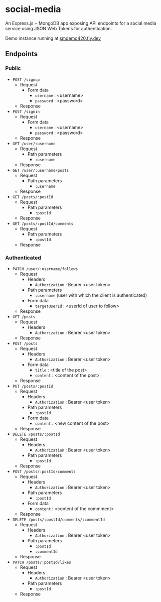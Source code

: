 # social-media

An Express.js + MongoDB app exposing API endpoints for a social media service using JSON Web Tokens for authentication.

Demo instance running at [smdemo420.fly.dev](https://smdemo420.fly.dev/)
## Endpoints
### Public
- `POST /signup` <br>
  - Request
    - Form data
      - `username` : \<username>
      - `password` : \<password>
  - Response
- `POST /signin` <br>
  - Request
    - Form data
      - `username` : \<username>
      - `password` : \<password>
  - Response
- `GET /user/:username` <br>
  - Request
    - Path parameters
      - `:username`
  - Response
- `GET /user/:username/posts` <br>
  - Request
    - Path parameters
      - `:username`
  - Response
- `GET /posts/:postId` <br>
  - Request
    - Path parameters
      - `:postId`
  - Response
- `GET /posts/:postId/comments` <br>
  - Request
    - Path parameters
      - `:postId`
  - Response
### Authenticated
- `PATCH /user/:username/follows` <br>
  - Request
    - Headers
      - `Authorization` : Bearer \<user token>
    - Path parameters
      - `:username` (user with which the client is authenticated)
    - Form data
      - `targetUserId` : \<userId of user to follow>
  - Response
- `GET /posts` <br>
  - Request
    - Headers
      - `Authorization` : Bearer \<user token>
  - Response
- `POST /posts` <br>
  - Request
    - Headers
      - `Authorization` : Bearer \<user token>
    - Form data
      - `title` : \<title of the post>
      - `content` : \<content of the post>
  - Response
- `PUT /posts/:postId` <br>
  - Request
    - Headers
      - `Authorization` : Bearer \<user token>
    - Path parameters
      - `:postId`
    - Form data
      - `content` : \<new content of the post>
  - Response
- `DELETE /posts/:postId` <br>
  - Request
    - Headers
      - `Authorization` : Bearer \<user token>
    - Path parameters
      - `:postId`
  - Response
- `POST /posts/:postId/comments` <br>
  - Request
    - Headers
      - `Authorization` : Bearer \<user token>
    - Path parameters
      - `:postId`
    - Form data
      - `content` : \<content of the commment>
  - Response
- `DELETE /posts/:postId/comments/:commentId` <br>
  - Request
    - Headers
      - `Authorization` : Bearer \<user token>
    - Path parameters
      - `:postId`
      - `:commentId`
  - Response
- `PATCH /posts/:postId/likes` <br>
  - Request
    - Headers
      - `Authorization` : Bearer \<user token>
    - Path parameters
      - `:postId`
  - Response
